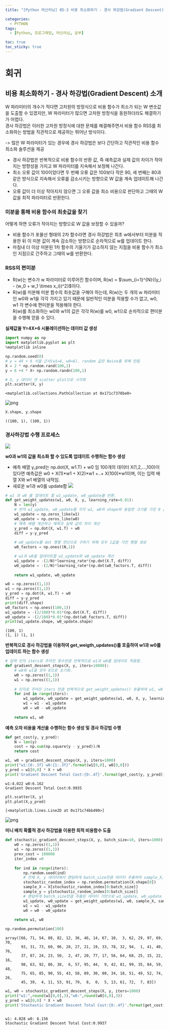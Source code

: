```yaml
---
title: "[Python 머신러닝] 05-3 비용 최소화하기 - 경사 하강법(Gradient Descent) 소개"

categories: 
  - PYTHON
tags:
  - [Python, 프로그래밍, 머신러닝, 공부]

toc: true
toc_sticky: true
---
```


# 회귀

## 비용 최소화하기 - 경사 하강법(Gradient Descent) 소개

W 파라미터의 개수가 적다면 고차원의 방정식으로 비용 함수가 최소가 되는 W 변숫값을 도출할 수 있겠지만, W 파라미터가 많으면 고차원 방정식을 동원하더라도 해결하기가 어렵다. <br> 경사 하강법은 이러한 고차원 방정식에 대한 문제를 해결해주면서 비용 함수 RSS를 최소화하는 방법을 직관적으로 제공하는 뛰어난 방식이다.

-> 많은 W 파라미터가 있는 경우에 경사 하강법은 보다 간단하고 직관적인 비용 함수 최소화 솔루션을 제공


- 경사 하강법은 반복적으로 비용 함수의 반환 값, 즉 예측값과 실제 값의 차이가 작아지는 방향성을 가지고 W 파라미터를 지속해서 보정해 나간다.
- 최소 오류 값이 100이었다면 두 번째 오류 값은 100보다 작은 90, 세 번째는 80과 같은 방식으로 지속해서 오류를 감소시키는 방향으로 W 값을 계속 업데이트해 나간다.
- 오류 값이 더 이상 작아지지 않으면 그 오류 값을 최소 비용으로 판단하고 그때의 W 값을 최적 파라미터로 반환한다.


### 미분을 통해 비용 함수의 최솟값을 찾기

어떻게 하면 오류가 작아지는 방향으로 W 값을 보정할 수 있을까?

- 비용 함수가 포물선 형태의 2차 함수라면 경사 하강법은 최초 w에서부터 미분을 적용한 뒤 이 미분 값이 계속 감소하는 방향으로 순차적으로 w를 업데이트 한다.
- 마침내 더 이상 미분된 1차 함수의 기울기가 감소하지 않는 지점을 비용 함수가 최소인 지점으로 간주하고 그때의 w를 반환한다.


### RSS의 편미분

- R(w)는 변수가 w 파라미터로 이루어진 함수이며, R(w) = $\sum_{i=1}^{N}{(y_i - (w_0 + w_1 \times x_i))^2}$이다.
- R(w)를 미분해 미분 함수의 최솟값을 구해야 하는데, R(w)는 두 개의 w 파라미터인 w0와 w1을 각각 가지고 있기 때문에 일반적인 미분을 적용할 수가 없고, w0, w1 각 변수에 편미분을 적용해야 한다. <br> R(w)를 최소화하는 w0와 w1의 값은 각각 R(w)를 w0, w1으로 순차적으로 편미분을 수행해 얻을 수 있다.








**실제값을 Y=4X+6 시뮬레이션하는 데이터 값 생성**


```python
import numpy as np
import matplotlib.pyplot as plt
%matplotlib inline

np.random.seed(0)
# y = 4X + 6 식을 근사(w1=4, w0=6). random 값은 Noise를 위해 만듬
X = 2 * np.random.rand(100,1)
y = 6 +4 * X+ np.random.randn(100,1)

# X, y 데이터 셋 scatter plot으로 시각화
plt.scatter(X, y)
```




    <matplotlib.collections.PathCollection at 0x171c7378be0>




    
![png](output_2_1.png)
    



```python
X.shape, y.shape
```




    ((100, 1), (100, 1))



### 경사하강법 수행 프로세스
![](./경사하강법_수행프로세스.png)

**w0과 w1의 값을 최소화 할 수 있도록 업데이트 수행하는 함수 생성**

* 예측 배열 y_pred는 np.dot(X, w1.T) + w0 임
100개의 데이터 X(1,2,...,100)이 있다면 예측값은 w0 + X(1)*w1 + X(2)*w1 +..+ X(100)*w1이며, 이는 입력 배열 X와 w1 배열의 내적임.
* 새로운 w1과 w0를 update함
![](./weight_update.png)


```python
# w1 과 w0 를 업데이트 할 w1_update, w0_update를 반환. 
def get_weight_updates(w1, w0, X, y, learning_rate=0.01):
    N = len(y)
    # 먼저 w1_update, w0_update를 각각 w1, w0의 shape와 동일한 크기를 가진 0 값으로 초기화
    w1_update = np.zeros_like(w1)
    w0_update = np.zeros_like(w0)
    # 예측 배열 계산하고 예측과 실제 값의 차이 계산
    y_pred = np.dot(X, w1.T) + w0
    diff = y-y_pred
         
    # w0_update를 dot 행렬 연산으로 구하기 위해 모두 1값을 가진 행렬 생성 
    w0_factors = np.ones((N,1))

    # w1과 w0을 업데이트할 w1_update와 w0_update 계산
    w1_update = -(2/N)*learning_rate*(np.dot(X.T, diff))
    w0_update = -(2/N)*learning_rate*(np.dot(w0_factors.T, diff))    
    
    return w1_update, w0_update
```


```python
w0 = np.zeros((1,1))
w1 = np.zeros((1,1))
y_pred = np.dot(X, w1.T) + w0
diff = y-y_pred
print(diff.shape)
w0_factors = np.ones((100,1))
w1_update = -(2/100)*0.01*(np.dot(X.T, diff))
w0_update = -(2/100)*0.01*(np.dot(w0_factors.T, diff))   
print(w1_update.shape, w0_update.shape)
```

    (100, 1)
    (1, 1) (1, 1)
    

**반복적으로 경사 하강법을 이용하여 get_weigth_updates()를 호출하여 w1과 w0를 업데이트 하는 함수 생성**


```python
# 입력 인자 iters로 주어진 횟수만큼 반복적으로 w1과 w0를 업데이트 적용함. 
def gradient_descent_steps(X, y, iters=10000):
    # w0와 w1을 모두 0으로 초기화. 
    w0 = np.zeros((1,1))
    w1 = np.zeros((1,1))
    
    # 인자로 주어진 iters 만큼 반복적으로 get_weight_updates() 호출하여 w1, w0 업데이트 수행. 
    for ind in range(iters):
        w1_update, w0_update = get_weight_updates(w1, w0, X, y, learning_rate=0.01)
        w1 = w1 - w1_update
        w0 = w0 - w0_update
              
    return w1, w0
```

**예측 오차 비용을 계산을 수행하는 함수 생성 및 경사 하강법 수행**


```python
def get_cost(y, y_pred):
    N = len(y) 
    cost = np.sum(np.square(y - y_pred))/N
    return cost

w1, w0 = gradient_descent_steps(X, y, iters=1000)
print("w1:{0:.3f} w0:{1:.3f}".format(w1[0,0], w0[0,0]))
y_pred = w1[0,0] * X + w0
print('Gradient Descent Total Cost:{0:.4f}'.format(get_cost(y, y_pred)))
```

    w1:4.022 w0:6.162
    Gradient Descent Total Cost:0.9935
    


```python
plt.scatter(X, y)
plt.plot(X,y_pred)
```




    [<matplotlib.lines.Line2D at 0x171c74bb490>]




    
![png](output_12_1.png)
    


**미니 배치 확률적 경사 하강법을 이용한 최적 비용함수 도출**


```python
def stochastic_gradient_descent_steps(X, y, batch_size=10, iters=1000):
    w0 = np.zeros((1,1))
    w1 = np.zeros((1,1))
    prev_cost = 100000
    iter_index =0
    
    for ind in range(iters):
        np.random.seed(ind)
        # 전체 X, y 데이터에서 랜덤하게 batch_size만큼 데이터 추출하여 sample_X, sample_y로 저장
        stochastic_random_index = np.random.permutation(X.shape[0])
        sample_X = X[stochastic_random_index[0:batch_size]]
        sample_y = y[stochastic_random_index[0:batch_size]]
        # 랜덤하게 batch_size만큼 추출된 데이터 기반으로 w1_update, w0_update 계산 후 업데이트
        w1_update, w0_update = get_weight_updates(w1, w0, sample_X, sample_y, learning_rate=0.01)
        w1 = w1 - w1_update
        w0 = w0 - w0_update
    
    return w1, w0
```


```python
np.random.permutation(100)
```




    array([66, 71, 54, 88, 82, 12, 36, 46, 14, 67, 10,  3, 62, 29, 97, 69, 70,
           93, 31, 73, 60, 96, 28, 27, 21, 19, 33, 78, 32, 94,  1, 41, 40, 76,
           37, 87, 24, 23, 50,  2, 47, 20, 77, 17, 56, 64, 68, 25, 15, 22, 16,
           98, 63, 92, 86, 38,  6, 57, 95, 44,  9, 42, 81, 99, 35, 84, 59, 48,
           75, 65, 85, 90, 55, 43, 58, 89, 30, 80, 34, 18, 51, 49, 52, 74, 26,
           45, 39,  4, 11, 53, 91, 79,  8,  0,  5, 13, 61, 72,  7, 83])




```python
w1, w0 = stochastic_gradient_descent_steps(X, y, iters=1000)
print("w1:",round(w1[0,0],3),"w0:",round(w0[0,0],3))
y_pred = w1[0,0] * X + w0
print('Stochastic Gradient Descent Total Cost:{0:.4f}'.format(get_cost(y, y_pred)))
  
```

    w1: 4.028 w0: 6.156
    Stochastic Gradient Descent Total Cost:0.9937
    

